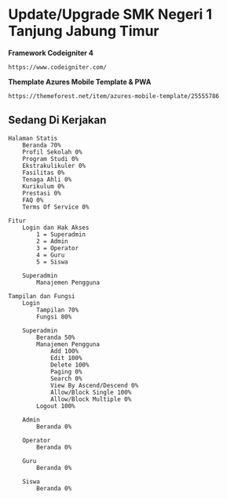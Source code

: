 # Update/Upgrade SMK Negeri 1 Tanjung Jabung Timur
**Framework Codeigniter 4**
```
https://www.codeigniter.com/
```
**Themplate Azures Mobile Template & PWA**
```
https://themeforest.net/item/azures-mobile-template/25555786
```

## Sedang Di Kerjakan
    Halaman Statis
        Beranda 70%
        Profil Sekolah 0%
        Program Studi 0%
        Ekstrakulikuler 0%
        Fasilitas 0%
        Tenaga Ahli 0%
        Kurikulum 0%
        Prestasi 0%
        FAQ 0%
        Terms Of Service 0%

    Fitur
        Login dan Hak Akses
            1 = Superadmin
            2 = Admin
            3 = Operator
            4 = Guru
            5 = Siswa
                
        Superadmin
            Manajemen Pengguna

    Tampilan dan Fungsi
        Login
            Tampilan 70%
            Fungsi 80%

        Superadmin
            Beranda 50%
            Manajemen Pengguna
                Add 100%
                Edit 100%
                Delete 100%
                Paging 0%
                Search 0%
                View By Ascend/Descend 0%
                Allow/Block Single 100%
                Allow/Block Multiple 0%
            Logout 100%

        Admin
            Beranda 0%

        Operator
            Beranda 0%

        Guru
            Beranda 0%

        Siswa
            Beranda 0%